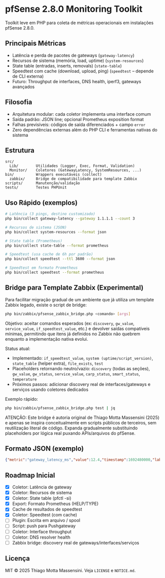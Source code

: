 # pfSense 2.8.0 Monitoring Toolkit

Toolkit leve em PHP para coleta de métricas operacionais em instalações pfSense 2.8.0.

## Principais Métricas
- Latência e perda de pacotes de gateways (`gateway-latency`)
- Recursos de sistema (memória, load, uptime) (`system-resources`)
- State table (entradas, inserts, removals) (`state-table`)
- Speedtest com cache (download, upload, ping) (`speedtest` – depende de CLI externa)
- Futuro: Throughput de interfaces, DNS health, iperf3, gateways avançados

## Filosofia
- Arquitetura modular: cada coletor implementa uma interface comum
- Saída padrão: JSON line; opcional Prometheus exposition format
- Falhas previsíveis: códigos de saída diferenciados + campo `error`
- Zero dependências externas além do PHP CLI e ferramentas nativas do sistema

## Estrutura
```
src/
  Lib/        Utilidades (Logger, Exec, Format, Validation)
  Monitor/    Coletores (GatewayLatency, SystemResources, ...)
bin/          Wrappers executáveis (collect)
  zabbix/     Bridge de compatibilidade para template Zabbix
scripts/      Manutenção/validação
tests/        Testes PHPUnit
```

## Uso Rápido (exemplos)
```bash
# Latência (3 pings, destino customizado)
php bin/collect gateway-latency --gateway 1.1.1.1 --count 3

# Recursos de sistema (JSON)
php bin/collect system-resources --format json

# State table (Prometheus)
php bin/collect state-table --format prometheus

# Speedtest (usa cache de 6h por padrão)
php bin/collect speedtest --ttl 3600 --format json

# Speedtest em formato Prometheus
php bin/collect speedtest --format prometheus
```

## Bridge para Template Zabbix (Experimental)
Para facilitar migração gradual de um ambiente que já utiliza um template Zabbix legado, existe o script de bridge:

```bash
php bin/zabbix/pfsense_zabbix_bridge.php <comando> [args]
```

Objetivo: aceitar comandos esperados (ex: `discovery`, `gw_value`, `service_value`, `if_speedtest_value`, etc.) e devolver saídas compatíveis mínimas, permitindo que itens já definidos no Zabbix não quebrem enquanto a implementação nativa evolui.

Status atual:
- Implementado: `if_speedtest_value`, `system (uptime/script_version)`, `state_table` (helper extra), `file_exists`, `test`
- Placeholders retornando neutro/vazio: `discovery` (todas as seções), `gw_value`, `gw_status`, `service_value`, `carp_status`, `smart_status`, `temperature`
- Próximos passos: adicionar discovery real de interfaces/gateways e serviços usando coletores dedicados

Exemplo rápido:
```bash
php bin/zabbix/pfsense_zabbix_bridge.php test | jq
```

ATENÇÃO: Este bridge é autoria original de Thiago Motta Massensini (2025) e apenas se inspira conceitualmente em scripts públicos de terceiros, sem reutilização literal de código. Expanda gradualmente substituindo placeholders por lógica real puxando APIs/arquivos do pfSense.

## Formato JSON (exemplo)
```json
{"metric":"gateway_latency_ms","value":12.4,"timestamp":1692480000,"labels":{"gateway":"WAN_DHCP"}}
```

## Roadmap Inicial
- [x] Coletor: Latência de gateway
- [x] Coletor: Recursos de sistema
- [x] Coletor: State table (pfctl -si)
- [x] Export: Formato Prometheus (HELP/TYPE)
- [x] Cache de resultados de speedtest
- [x] Coletor: Speedtest (com cache)
- [ ] Plugin: Escrita em arquivo / spool
- [ ] Script: push para Pushgateway
- [ ] Coletor: Interface throughput
- [ ] Coletor: DNS resolver health
- [ ] Zabbix bridge: discovery real de gateways/interfaces/serviços

## Licença
MIT © 2025 Thiago Motta Massensini. Veja `LICENSE` e `NOTICE.md`.
